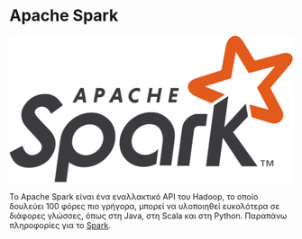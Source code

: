 # Apache Spark

![Apache Spark Logo](img/Apache_Spark_logo.png)

Το Apache Spark είναι ένα εναλλακτικό API του Hadoop, το οποίο δουλεύει 100 φόρες πιο γρήγορα, μπορεί να υλοποιηθεί ευκολότερα σε διάφορες γλώσσες, όπως στη Java, στη Scala και στη Python.
Παραπάνω πληροφορίες για το [Spark](Spark/Spark.adoc).
